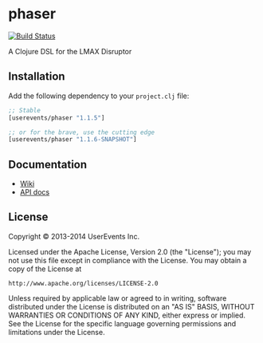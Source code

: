 # phaser

[![Build Status](https://travis-ci.org/userevents/phaser.png)](https://travis-ci.org/userevents/phaser)

A Clojure DSL for the LMAX Disruptor

## Installation

Add the following dependency to your `project.clj` file:

```clojure
;; Stable
[userevents/phaser "1.1.5"]

;; or for the brave, use the cutting edge
[userevents/phaser "1.1.6-SNAPSHOT"]
```

## Documentation

* [Wiki](https://github.com/userevents/phaser/wiki)
* [API docs](http://userevents.github.io/phaser)

## License

Copyright © 2013-2014 UserEvents Inc.

Licensed under the Apache License, Version 2.0 (the "License");
you may not use this file except in compliance with the License.
You may obtain a copy of the License at

    http://www.apache.org/licenses/LICENSE-2.0

Unless required by applicable law or agreed to in writing, software
distributed under the License is distributed on an "AS IS" BASIS,
WITHOUT WARRANTIES OR CONDITIONS OF ANY KIND, either express or implied.
See the License for the specific language governing permissions and
limitations under the License.
